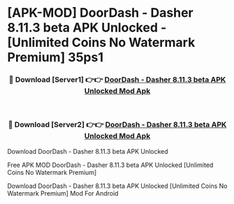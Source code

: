 # [APK-MOD] DoorDash - Dasher 8.11.3 beta APK Unlocked - [Unlimited Coins No Watermark Premium] 35ps1



<div align="center">
<h3>🔴 Download [Server1] 👉👉 <a href="https://momento.my/?title=DoorDash_-_Dasher_8.11.3_beta_APK_Unlocked">DoorDash - Dasher 8.11.3 beta APK Unlocked Mod Apk</a></h3><br>

<h3>🔴 Download [Server2] 👉👉 <a href="https://momento.my/?title=DoorDash_-_Dasher_8.11.3_beta_APK_Unlocked">DoorDash - Dasher 8.11.3 beta APK Unlocked Mod Apk</a></h3>
</div>



Download DoorDash - Dasher 8.11.3 beta APK Unlocked 

Free APK MOD DoorDash - Dasher 8.11.3 beta APK Unlocked [Unlimited Coins No Watermark Premium]

Download DoorDash - Dasher 8.11.3 beta APK Unlocked [Unlimited Coins No Watermark Premium] Mod For Android
